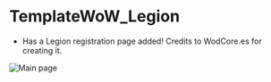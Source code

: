 # TemplateWoW_Legion

+ Has a Legion registration page added! Credits to WodCore.es for creating it.

![Main page](http://i.imgur.com/1aBUYnr.jpgg)
